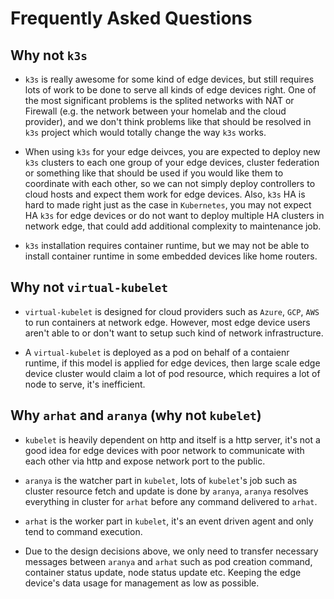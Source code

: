 # Frequently Asked Questions

## Why not `k3s`

- `k3s` is really awesome for some kind of edge devices, but still requires lots of work to be done to serve all kinds of edge devices right. One of the most significant problems is the splited networks with NAT or Firewall (e.g. the network between your homelab and the cloud provider), and we don't think problems like that should be resolved in `k3s` project which would totally change the way `k3s` works.

- When using `k3s` for your edge deivces, you are expected to deploy new `k3s` clusters to each one group of your edge devices, cluster federation or something like that should be used if you would like them to coordinate with each other, so we can not simply deploy controllers to cloud hosts and expect them work for edge devices. Also, `k3s` HA is hard to made right just as the case in `Kubernetes`, you may not expect HA `k3s` for edge devices or do not want to deploy multiple HA clusters in network edge, that could add additional complexity to maintenance job.

- `k3s` installation requires container runtime, but we may not be able to install container runtime in some embedded devices like home routers.

## Why not `virtual-kubelet`

- `virtual-kubelet` is designed for cloud providers such as `Azure`, `GCP`, `AWS` to run containers at network edge. However, most edge device users aren't able to or don't want to setup such kind of network infrastructure.

- A `virtual-kubelet` is deployed as a pod on behalf of a contaienr runtime, if this model is applied for edge devices, then large scale edge device cluster would claim a lot of pod resource, which requires a lot of node to serve, it's inefficient.

## Why `arhat` and `aranya` (why not `kubelet`)

- `kubelet` is heavily dependent on http and itself is a http server, it's not a good idea for edge devices with poor network to communicate with each other via http and expose network port to the public.

- `aranya` is the watcher part in `kubelet`, lots of `kubelet`'s job such as cluster resource fetch and update is done by `aranya`, `aranya` resolves everything in cluster for `arhat` before any command delivered to `arhat`.

- `arhat` is the worker part in `kubelet`, it's an event driven agent and only tend to command execution.

- Due to the design decisions above, we only need to transfer necessary messages between `aranya` and `arhat` such as pod creation command, container status update, node status update etc. Keeping the edge device's data usage for management as low as possible.
